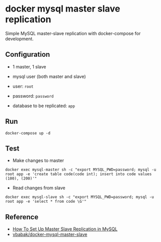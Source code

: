 # docker mysql master slave replication

Simple MySQL master-slave replication with docker-compose for development.

## Configuration

- 1 master, 1 slave

-  mysql user (both master and slave)

  - user: `root`
  - password: `password`

- database to be replicated: `app`

  

## Run

```
docker-compose up -d
```



## Test

- Make changes to master

```
docker exec mysql-master sh -c "export MYSQL_PWD=password; mysql -u root app -e 'create table code(code int); insert into code values (100), (200)'"  
```

- Read changes from slave

```
docker exec mysql-slave sh -c "export MYSQL_PWD=password; mysql -u root app -e 'select * from code \G'"  
```



## Reference

- [How To Set Up Master Slave Replication in MySQL](https://www.digitalocean.com/community/tutorials/how-to-set-up-master-slave-replication-in-mysql)
- [vbabak/docker-mysql-master-slave](https://github.com/vbabak/docker-mysql-master-slave)
